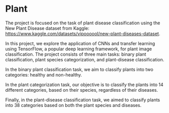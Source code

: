 # Plant

The project is focused on the task of plant disease classification using the New Plant Disease dataset from Kaggle: https://www.kaggle.com/datasets/vipoooool/new-plant-diseases-dataset.

In this project, we explore the application of CNNs and transfer learning using TensorFlow, a popular deep learning framework, for plant image classification. 
The project consists of three main tasks: binary plant classification, plant species categorization, and plant-disease classification.

In the binary plant classification task, we aim to classify plants into two categories: healthy and non-healthy.

In the plant categorization task, our objective is to classify the plants into 14 different categories, based on their species, regardless of their diseases. 

Finally, in the plant-disease classification task, we aimed to classify plants into 38 categories based on both the plant species and diseases.


